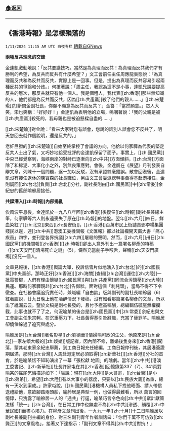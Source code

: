 ###  [:house:返回](README.md)
---


## 《香港時報》是怎樣殞落的
`1/11/2024 11:15 AM UTC 白夜专栏` [轉載自GNews](https://gnews.org/articles/2208445)

**兩種反共理念的交鋒**

金達凱激動地說：「反共要講技巧。當然是為真理而反共！為真理而反共我們才有勝利的希望，為反共而反共有什麼希望？」文工會前任主任周應龍表態說：「為真理而反共和為反共而反共，實際上是一回事。但是，提出為真理而反共容易引起兩種反共的爭論和分歧。」何搶著說：「周主任，我認為這不是小事，達凱兄說要提高反共的層次，那反共就只有他一個人。我是個粗人，我代表[[zh:香港]]那些無知識的人，他們都是為反共而反共，因為[[zh:共產黨]]殺了他們的親人……」[[zh:宋楚瑜]]打斷問金副社長，你願不願意為反共而反共？」金答：「當然願意。」眾人大笑，宋也笑稱：「好好好！」金達凱為表明他的立場，嗚咽著說：「我的父親是被[[zh:共產黨]]殺死的，我母親也是被迫懸樑自盡的……」

[[zh:宋楚瑜]]對金說：「看來大家對您有誤會，您說的話別人誤會您不反共了，明天您回去就作個說明，還是反共的。」

老奸巨猾的[[zh:宋楚瑜]]自始至終掌控了會議的方向，他給以何家驊為代表的堅定反共人士出了氣，又巧妙地給受批評的金達凱保留了面子。事實上，[[zh:國民黨]]中央已經覺察到，海峽兩岸的對峙已逐漸向[[zh:中共]]方面傾斜，[[zh:台灣]]方面除了和稀泥、大事化小之外，別無良策應對。會後，金達凱在《展望》月刊發表自辯文章，列陳十一個問題，逐一加以反駁，沒有承認絲毫錯誤。散會回港後，金達凱沒有接任退休的陳寶森的社長職位，另由文工會委派總幹事黃得基赴港接任，金則調回[[zh:台北]]負責[[zh:台北]]分社，副社長則由[[zh:國民黨]]中[[zh:常委]]余紀忠的舊部喻舲居接任。

**共諜潛入[[zh:時報]]內部搗亂**

俟風波平息後，金達凱於一九八八年回[[zh:香港]]後復任[[zh:時報]]副社長兼總主筆，何家驊等六人則永遠喪失了原在[[zh:時報]]的地盤。翌年[[zh:六月]]四日，鮮血染紅了[[zh:北京]]東西[[zh:長安街]]，[[zh:香港]]百萬市民上街譴責鄧李楊集團殘民以逞，連[[zh:中共]]港澳工委機關報《文匯報》都以社論欄開天窗大書「痛心疾首」四字，並刊登各界抗議[[zh:六四]]屠殺的聲明。然而，[[zh:六月]]卅日[[zh:國民黨]]的機關報[[zh:香港]][[zh:時報]]卻出人意外刊出一篇署名柳彥的特稿〈[[zh:天安門]]清場死亡之謎」（5），儼然充當劊子手喉舌，聲稱[[zh:天安門廣場]]沒死一個人。

文章見報後，[[zh:香港]]輿論大嘩，投訴信雪片似地湧入[[zh:台北]]的[[zh:國民黨]]中央黨部，那時正好[[zh:香港]][[zh:海關]]查緝[[zh:台灣]]運往[[zh:大陸]]一批電警棍，人們有理由懷疑[[zh:國民黨]]與[[zh:共產黨]]同流合污鎮壓[[zh:大陸]]民運。那時何家驊親赴[[zh:台北]]告御狀。面對這個「刺兒頭」，當局不得不下令徹查。在社務會議追究責任時，兼職編「自由談」版與副刊的副社長喻舲居（6）紅著臉說，廿九日晚上他在酒醉情況下發稿，沒有細看那篇署名柳彥的文章，所以出了紕漏云云。鑒於文稿是副社長發的，且付予極高稿酬，總編輯伍毓庭無權攔截，此事也就不了了之，何況喻某的後台是[[zh:國民黨]]中[[zh:常委]]余紀忠與文工會副主任朱宗軻。在沉重壓力下，社長黃得基引咎辭職，充當了替罪羊。喻舲居卻僥倖躲過了追究與處分。

喻舲居是[[zh:台灣]]著名影星[[zh:劉德華]]情婦喻可欣的生父，他原來是[[zh:台北]]一家左傾大報的[[zh:娛樂]]版記者，因內闈不修，離婚後隻身來[[zh:香港]]闖蕩，蒙其老東家余紀忠舉薦，到工商日報充任總編，工商日報停刊後，其居港簽證期屆滿，那時[[zh:台灣]]人馬赴港定居必須取得[[zh:新華社]][[zh:香港]]分社的首肯，於是喻某恬不知恥演出了一幕「張松獻 地圖」的醜劇。當年[[zh:中共]]港澳工委書記、[[zh:新華社]]社長許家屯在其[[zh:香港]]回憶錄第337（7）、341頁對喻某的搖尾乞憐描述如下：「喻說：現在[[zh:大陸]]是大哥哥，[[zh:台灣]]是小[[zh:弟弟]]，希望[[zh:大陸]]有以大事小的器度，只要以[[zh:民族大義]]為重，總有一天水到渠成。」許家屯說，[[zh:國民黨]]港機構人員私下找他晤面、請人帶信送禮給他，意欲腳踏兩頭船，喻舲居是典型一例，也做得最難看，所以 萬言的回憶錄，只洩露了喻舲居一人的「通共」行逕，喻某巧言令色向[[zh:中共]]獻計獻策怎樣「統一」[[zh:台灣]]，在日常工作中也無處不為[[zh:中共]]滲透、顛覆[[zh:中華民國]]而盡心竭力。在柳彥文章刊出後，一九九一年[[zh:十月]]十二日喻舲居以副社長兼副刊主編的身份，對三名副刊青年作者訓話曰：「你們千萬不可仿效[[zh:龔正]]的文章風格」，接著又下達指示：「副刊文章不得與[[zh:中共]]對抗！」
